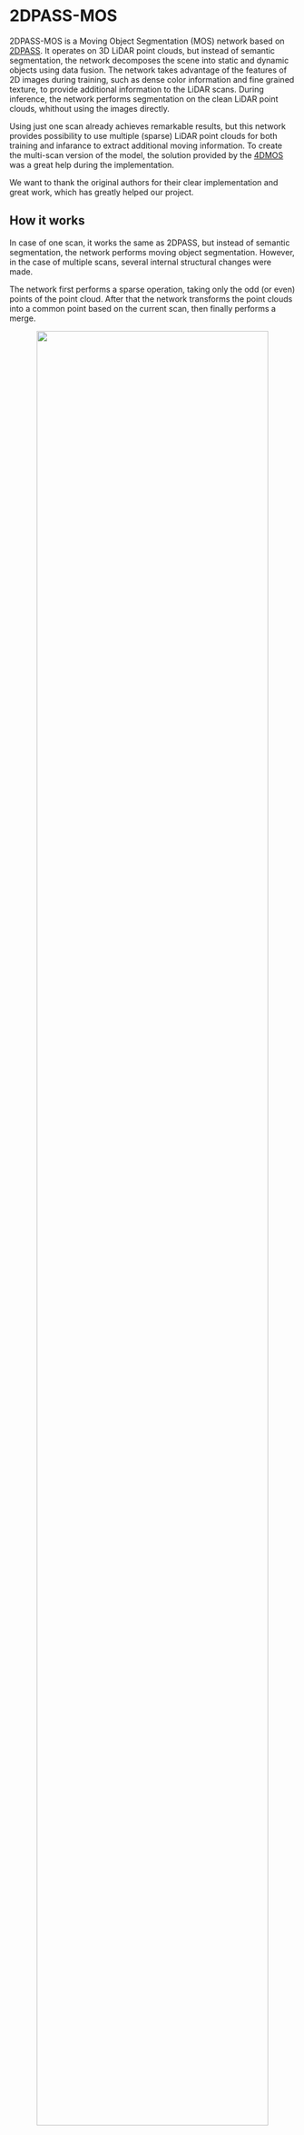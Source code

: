 # 2DPASS-MOS

2DPASS-MOS is a Moving Object Segmentation (MOS) network based on [2DPASS](https://github.com/yanx27/2DPASS). 
It operates on 3D LiDAR point clouds, but instead of semantic segmentation, the network decomposes the scene into static and dynamic objects using data fusion.
The network takes advantage of the features of 2D images during training, such as dense color information and fine grained texture, to provide additional information to the LiDAR scans. 
During inference, the network performs segmentation on the clean LiDAR point clouds, whithout using the images directly.

Using just one scan already achieves remarkable results, but this network provides possibility to use multiple (sparse) LiDAR point clouds for both training and infarance to extract additional moving information. 
To create the multi-scan version of the model, the solution provided by the [4DMOS](https://github.com/PRBonn/4DMOS) was a great help during the implementation.

We want to thank the original authors for their clear implementation and great work, which has greatly helped our project.


## How it works

In case of one scan, it works the same as 2DPASS, but instead of semantic segmentation, the network performs moving object segmentation.
However, in the case of multiple scans, several internal structural changes were made.

The network first performs a sparse operation, taking only the odd (or even) points of the point cloud.
After that the network transforms the point clouds into a common point based on the current scan, then finally performs a merge.

<p align="center">
   <img src="figures/pc-merge.png" width="90%"> 
</p>

The output of the network in this form does not match the expectations of the SemanticKITTI Banchmarks, so it requires post-processing to evaluate the results.
Predictions must be evaluated for both even and odd sparse models, and then the results of these models must be combined.
The first step is to select only the points of the current scan, and then merge the even and odd results.

<p align="center">
   <img src="figures/pred-merge.png" width="90%"> 
</p>


## Installation

- Download the original [2DPASS](https://github.com/yanx27/2DPASS) then modify it as described in the adaptation section.
- The dependencies will be the same as for the original [2DPASS](https://github.com/yanx27/2DPASS#requirements).
- The models were run on the [SemanticKITTI](http://www.semantic-kitti.org/index.html) dataset. 

### Data Preparation

As with 2DPASS, you need to download the files from the [SemanticKITTI website](http://semantic-kitti.org/dataset.html) and the color data from the [Kitti Odometry website](http://www.cvlibs.net/datasets/kitti/eval_odometry.php) and extract them into a folder.

```
./dataset/
├── ...
└── SemanticKitti/
    ├── ...
    └── dataset/
        ├── ...
        └── sequences/
            ├── 00/ # 00-10 for traning       
            │   ├── velodyne/	
            |   |	├── 000000.bin
            |   |	├── 000001.bin
            |   |	└── ...
            │   └── labels/ 
            |   |   ├── 000000.label
            |   |   ├── 000001.label
            |   |   └── ...
            |   └── image_2/ 
            |   |   ├── 000000.png
            |   |   ├── 000001.png
            |   |   └── ...
            |   calib.txt
            |   poses.txt # for multiple frame
            ├── 08/ # for validation
            ├── 11/ # 11-21 for testing
            └── 21/
```


### MOS adaptation

- The first step is to set the label mapping correctly, using the file provided by [LMNet](https://github.com/PRBonn/LiDAR-MOS). To do this, insert the file "semantic-kitti-mos.yaml", which can be found in the "adaptation" folder, into the "config/label_mapping" folder within the 2DPASS file structure. 
- The next step is to specify the path for the new label_mapping config file and set the number of classes and the number of points within the classes. To do this, paste the file "adaptation/2DPASS-semantickitti-mos.yaml" into the 2DPASS "config" folder.

```
./config/
├── ...
├── 2DPASS-semantickitti-mos.yaml
└── label_mapping/
    ├── ...
    └── semantic-kitti-mos.yaml
```

## Training

To train a 2DPASS-MOS network, you can run the training with:

```shell script
python main.py --log_dir 2DPASS-MOS_semkitti --config config/2DPASS-semantickitti-mos.yaml --gpu 0
```

- log_dir: The output path
- config: The config file path
- gpu: The index of the GPU to use for traning


## Testing

IMPORTANT: Currently, testing is not working well in case of MOS. It doesn't print the result, but it can be used to extract it and then evaluate it by another method.

TIPP: Change the split of the dataset in the "./config/label_mapping/semantic-kitti-mos.yaml" file to To specify the sequences you want to save (The test split should contain the target sequences).

TIPP: The test can also be run on a pre-trained model, which can be found in this [link](https://drive.google.com/file/d/1VhlFOA7pM5ue0rWLJ4DXhIEYtkvBT4zK).

To test a 2DPASS-MOS network, you can run the test with:

```shell script
python main.py --config config/2DPASS-semantickitti-mos.yaml --gpu 0 --test --submit_to_server --num_vote 12 --checkpoint <checkpoint path>
```

- config: The config file path
- gpu: The index of the GPU to use for testing
- test: This indicates that testing will be done
- submit_to_srever: This indicates that the result will be saved
- num_vote: Number of views for the test-time-augmentation (TTA). For more information, visit the [2DPASS](https://github.com/yanx27/2DPASS#testing) website
- checkpoint: The path of the model on which the test will run.

## Evaluation and visualization

To visualize and evaluate the results, we used the solution of [LMNet](https://github.com/PRBonn/LiDAR-MOS/tree/main#evaluation-and-visualization).
On this repository you can find everything you need to analyse the results nicely and clearly documented.

## Try 2 Frame version (Beta)

To test it, you need to overwrite 2 more files. The first is main.py which allows you to specify additional arguments. The second file is "./dataloader/pc_dataset.py", which handles the use of multiple frames. Both 2 files can be found in the adaptation folder.

```
./
├── ...
├── main.py
└── dataloader/
    ├── ...
    └── pc_dataset.py
```

To train or test a 2DPASS-MOS network with multiple frame, you can run the training with 2 additional argument:

- frame_num: How many frame will use (if 1 then use the original one scan version)
- sparse_odd: In case of multiple frame, can select sparse mode (T - Odd, F - Even)

```shell script
python main.py --log_dir 2DPASS-MOS_semkitti --config config/2DPASS-semantickitti-mos.yaml --gpu 0 --frame_num 2 --sparse_odd
```

```shell script
python main.py --config config/2DPASS-semantickitti-mos.yaml --gpu 0 --test --submit_to_server --num_vote 12 --checkpoint <checkpoint path> --frame_num 2 --sparse_odd
```
To evaluat the result, need to run in odd and even mode, then the 2 prediction need to merge together. This repo contains an example version of a merge method.

## Results

You can find the models with the scores below from this [link](https://drive.google.com/file/d/1VhlFOA7pM5ue0rWLJ4DXhIEYtkvBT4zK).

|Model (validation)|mIoU|mIoU (TTA)|
|:---:|:---:|:---:|
|LMNet R1|60.5%| - |
|LMNet R8 S|67.1%| - |
|2DPASS-MOS 1F|58.5%|65.6%|
|2DPASS-MOS 2F|67.6%| - |
|2DPASS-MOS 2F S|69.1%| - |

- R: Residual number (Example: Residual 1 models are use 2 Frame)
- F: Frame number
- S: Use aditional semantic segmentation

## License
This repository is released under HUN-REN SZTAKI License (see LICENSE file for details).
